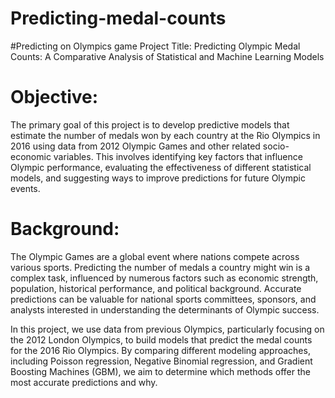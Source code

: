 # Predicting-medal-counts
#Predicting on Olympics game
Project Title: Predicting Olympic Medal Counts: A Comparative Analysis of Statistical and Machine Learning Models

# Objective:
The primary goal of this project is to develop predictive models that estimate the number of medals won by each country at the Rio Olympics in 2016 using data from 2012 Olympic Games and other related socio-economic variables. This involves identifying key factors that influence Olympic performance, evaluating the effectiveness of different statistical models, and suggesting ways to improve predictions for future Olympic events.

# Background:
The Olympic Games are a global event where nations compete across various sports. Predicting the number of medals a country might win is a complex task, influenced by numerous factors such as economic strength, population, historical performance, and political background. Accurate predictions can be valuable for national sports committees, sponsors, and analysts interested in understanding the determinants of Olympic success.

In this project, we use data from previous Olympics, particularly focusing on the 2012 London Olympics, to build models that predict the medal counts for the 2016 Rio Olympics. By comparing different modeling approaches, including Poisson regression, Negative Binomial regression, and Gradient Boosting Machines (GBM), we aim to determine which methods offer the most accurate predictions and why.




